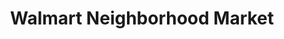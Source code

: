 ---
title: "Walmart Neighborhood Market"
url: /clarksville/walmart-neighborhood-market-tiny-town-road/
shop: Supermarkt
---